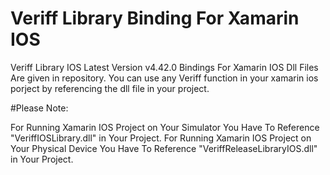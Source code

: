 # Veriff Library Binding For Xamarin IOS 
Veriff Library IOS Latest Version v4.42.0 Bindings For Xamarin IOS Dll Files Are given in repository. 
You can use any Veriff function in your xamarin ios porject by referencing the dll file in your project.


#Please Note:

For Running Xamarin IOS Project on Your Simulator You Have To Reference "VeriffIOSLibrary.dll" in Your Project.
For Running Xamarin IOS Project on Your Physical Device You Have To Reference "VeriffReleaseLibraryIOS.dll" in Your Project.



